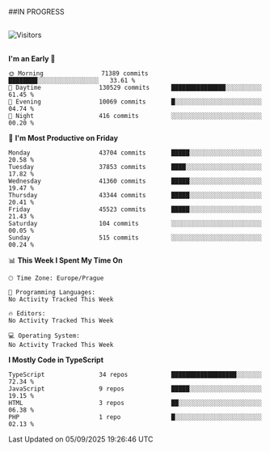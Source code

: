 ##IN PROGRESS
##
![Visitors](https://komarev.com/ghpvc/?username=petrbui&style=for-the-badge&label=Visitors+👀)



##
<!--
[![My GitHub stats](https://github-readme-stats.vercel.app/api?username=petrbui&theme=github_dark)](https://github.com/anuraghazra/github-readme-stats)

[![My wakatime stats](https://github-readme-stats.vercel.app/api/wakatime?username=petrbui&theme=github_dark)](https://github.com/anuraghazra/github-readme-stats)
-->
<!--START_SECTION:waka-->
**I'm an Early 🐤** 

```text
🌞 Morning                71389 commits       ████████░░░░░░░░░░░░░░░░░   33.61 % 
🌆 Daytime                130529 commits      ███████████████░░░░░░░░░░   61.45 % 
🌃 Evening                10069 commits       █░░░░░░░░░░░░░░░░░░░░░░░░   04.74 % 
🌙 Night                  416 commits         ░░░░░░░░░░░░░░░░░░░░░░░░░   00.20 % 
```
📅 **I'm Most Productive on Friday** 

```text
Monday                   43704 commits       █████░░░░░░░░░░░░░░░░░░░░   20.58 % 
Tuesday                  37853 commits       ████░░░░░░░░░░░░░░░░░░░░░   17.82 % 
Wednesday                41360 commits       █████░░░░░░░░░░░░░░░░░░░░   19.47 % 
Thursday                 43344 commits       █████░░░░░░░░░░░░░░░░░░░░   20.41 % 
Friday                   45523 commits       █████░░░░░░░░░░░░░░░░░░░░   21.43 % 
Saturday                 104 commits         ░░░░░░░░░░░░░░░░░░░░░░░░░   00.05 % 
Sunday                   515 commits         ░░░░░░░░░░░░░░░░░░░░░░░░░   00.24 % 
```


📊 **This Week I Spent My Time On** 

```text
🕑︎ Time Zone: Europe/Prague

💬 Programming Languages: 
No Activity Tracked This Week

🔥 Editors: 
No Activity Tracked This Week

💻 Operating System: 
No Activity Tracked This Week
```

**I Mostly Code in TypeScript** 

```text
TypeScript               34 repos            ██████████████████░░░░░░░   72.34 % 
JavaScript               9 repos             █████░░░░░░░░░░░░░░░░░░░░   19.15 % 
HTML                     3 repos             ██░░░░░░░░░░░░░░░░░░░░░░░   06.38 % 
PHP                      1 repo              █░░░░░░░░░░░░░░░░░░░░░░░░   02.13 % 
```




 Last Updated on 05/09/2025 19:26:46 UTC
<!--END_SECTION:waka-->
